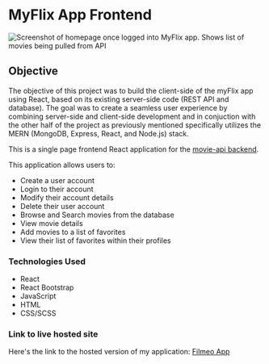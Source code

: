 # MyFlix App Frontend
![Screenshot of homepage once logged into MyFlix app. Shows list of movies being pulled from API](/assets/myflix.png)

## Objective
The objective of this project was to build the client-side of the myFlix app using React, based on its existing server-side code (REST API and database). The goal was to create a seamless user experience by combining server-side and client-side development and in conjuction with the other half of the project as previously mentioned specifically utilizes the MERN (MongoDB, Express, React, and Node.js) stack.

This is a single page frontend React application for the [movie-api backend](https://github.com/AbigailRamirez/myflix-api).

This application allows users to:
- Create a user account
- Login to their account
- Modify their account details
- Delete their user account
- Browse and Search movies from the database
- View movie details
- Add movies to a list of favorites
- View their list of favorites within their profiles

### Technologies Used
- React
- React Bootstrap
- JavaScript
- HTML
- CSS/SCSS

### Link to live hosted site
Here's the link to the hosted version of my application: [Filmeo App](https://filmeo-app.netlify.app/signup)

